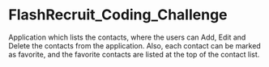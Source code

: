 # FlashRecruit_Coding_Challenge
Application which lists the contacts, where the users can Add, Edit and Delete the contacts from the application.  Also, each contact can be marked as favorite, and the favorite contacts are listed at the top of the contact list.
